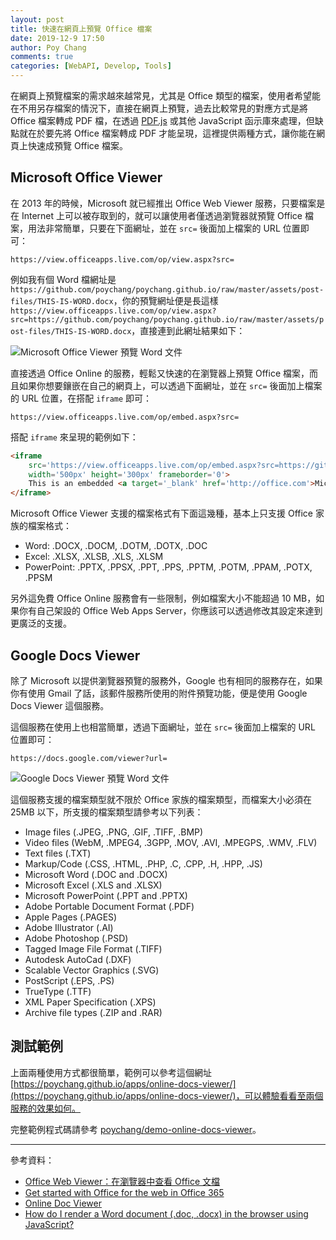 ```yaml
---
layout: post
title: 快速在網頁上預覽 Office 檔案
date: 2019-12-9 17:50
author: Poy Chang
comments: true
categories: [WebAPI, Develop, Tools]
---
```


在網頁上預覽檔案的需求越來越常見，尤其是 Office 類型的檔案，使用者希望能在不用另存檔案的情況下，直接在網頁上預覽，過去比較常見的對應方式是將 Office 檔案轉成 PDF 檔，在透過 [PDF.js](https://mozilla.github.io/pdf.js/) 或其他 JavaScript 函示庫來處理，但缺點就在於要先將 Office 檔案轉成 PDF 才能呈現，這裡提供兩種方式，讓你能在網頁上快速成預覽 Office 檔案。


## Microsoft Office Viewer

在 2013 年的時候，Microsoft 就已經推出 Office Web Viewer 服務，只要檔案是在 Internet 上可以被存取到的，就可以讓使用者僅透過瀏覽器就預覽 Office 檔案，用法非常簡單，只要在下面網址，並在 `src=` 後面加上檔案的 URL 位置即可：

```
https://view.officeapps.live.com/op/view.aspx?src=
```

例如我有個 Word 檔網址是 `https://github.com/poychang/poychang.github.io/raw/master/assets/post-files/THIS-IS-WORD.docx`，你的預覽網址便是長這樣 `https://view.officeapps.live.com/op/view.aspx?src=https://github.com/poychang/poychang.github.io/raw/master/assets/post-files/THIS-IS-WORD.docx`，直接連到此網址結果如下：

![Microsoft Office Viewer 預覽 Word 文件](https://i.imgur.com/Uq0rk0y.png)

直接透過 Office Online 的服務，輕鬆又快速的在瀏覽器上預覽 Office 檔案，而且如果你想要鑲嵌在自己的網頁上，可以透過下面網址，並在 `src=` 後面加上檔案的 URL 位置，在搭配 `iframe` 即可：

```
https://view.officeapps.live.com/op/embed.aspx?src=
```

搭配 `iframe` 來呈現的範例如下：

```html
<iframe
    src='https://view.officeapps.live.com/op/embed.aspx?src=https://github.com/poychang/poychang.github.io/raw/master/assets/post-files/THIS-IS-WORD.docx'
    width='500px' height='300px' frameborder='0'>
    This is an embedded <a target='_blank' href='http://office.com'>Microsoft Office</a> document, powered by <a target='_blank' href='http://office.com/webapps'>Office Online</a>.
</iframe>
```

Microsoft Office Viewer 支援的檔案格式有下面這幾種，基本上只支援 Office 家族的檔案格式：

- Word: .DOCX, .DOCM, .DOTM, .DOTX, .DOC
- Excel: .XLSX, .XLSB, .XLS, .XLSM
- PowerPoint: .PPTX, .PPSX, .PPT, .PPS, .PPTM, .POTM, .PPAM, .POTX, .PPSM

另外這免費 Office Online 服務會有一些限制，例如檔案大小不能超過 10 MB，如果你有自己架設的 Office Web Apps Server，你應該可以透過修改其設定來達到更廣泛的支援。

## Google Docs Viewer

除了 Microsoft 以提供瀏覽器預覽的服務外，Google 也有相同的服務存在，如果你有使用 Gmail 了話，該郵件服務所使用的附件預覽功能，便是使用 Google Docs Viewer 這個服務。

這個服務在使用上也相當簡單，透過下面網址，並在 `src=` 後面加上檔案的 URL 位置即可：

```
https://docs.google.com/viewer?url=
```

![Google Docs Viewer 預覽 Word 文件](https://i.imgur.com/Z1nckmH.png)

這個服務支援的檔案類型就不限於 Office 家族的檔案類型，而檔案大小必須在 25MB 以下，所支援的檔案類型請參考以下列表：

- Image files (.JPEG, .PNG, .GIF, .TIFF, .BMP)
- Video files (WebM, .MPEG4, .3GPP, .MOV, .AVI, .MPEGPS, .WMV, .FLV)
- Text files (.TXT)
- Markup/Code (.CSS, .HTML, .PHP, .C, .CPP, .H, .HPP, .JS)
- Microsoft Word (.DOC and .DOCX)
- Microsoft Excel (.XLS and .XLSX)
- Microsoft PowerPoint (.PPT and .PPTX)
- Adobe Portable Document Format (.PDF)
- Apple Pages (.PAGES)
- Adobe Illustrator (.AI)
- Adobe Photoshop (.PSD)
- Tagged Image File Format (.TIFF)
- Autodesk AutoCad (.DXF)
- Scalable Vector Graphics (.SVG)
- PostScript (.EPS, .PS)
- TrueType (.TTF)
- XML Paper Specification (.XPS)
- Archive file types (.ZIP and .RAR)

## 測試範例

上面兩種使用方式都很簡單，範例可以參考這個網址 [https://poychang.github.io/apps/online-docs-viewer/](https://poychang.github.io/apps/online-docs-viewer/)，可以體驗看看至兩個服務的效果如何。

完整範例程式碼請參考 [poychang/demo-online-docs-viewer](https://github.com/poychang/demo-online-docs-viewer)。

----------

參考資料：

- [Office Web Viewer：在瀏覽器中查看 Office 文檔](https://blogs.technet.microsoft.com/office_chs/2013/05/08/office-web-viewer-office/)
- [Get started with Office for the web in Office 365](https://support.office.com/en-us/article/get-started-with-office-for-the-web-in-office-365-5622c7c9-721d-4b3d-8cb9-a7276c2470e5)
- [Online Doc Viewer](https://stackoverflow.com/questions/39630273/online-doc-viewer)
- [How do I render a Word document (.doc, .docx) in the browser using JavaScript?](https://stackoverflow.com/questions/27957766/how-do-i-render-a-word-document-doc-docx-in-the-browser-using-javascript)
